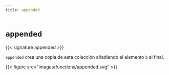 ```yaml
---
title: appended
---
```


# `appended`

{{< signature appended >}}

`appended` crea una copia de esta colección añadiendo el elemento `b` al final.

{{< figure src="images/functions/appended.svg" >}}
